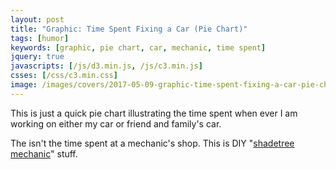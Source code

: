 ```yaml
---
layout: post
title: "Graphic: Time Spent Fixing a Car (Pie Chart)"
tags: [humor]
keywords: [graphic, pie chart, car, mechanic, time spent]
jquery: true
javascripts: [/js/d3.min.js, /js/c3.min.js]
csses: [/css/c3.min.css]
image: /images/covers/2017-05-09-graphic-time-spent-fixing-a-car-pie-chart.png
---
```


This is just a quick pie chart illustrating the time spent when ever I am working on either my car or friend and family's car.

The isn't the time spent at a mechanic's shop. This is DIY "[shadetree mechanic](https://en.wikipedia.org/wiki/Shadetree_mechanic)" stuff.

<div id="time-pie"></div>
<script>c3.generate({bindto:"#time-pie",data:{columns:[["running around for parts",60],["looking for that tool YOU JUST HAD IN YOUR HAND",15],["taking a quick break",60],["swearing",20],["wondering where that 10mm socket went",10],["soaking a rusted bolt in PB Blaster",20],["actually working on the car",5]],type:"pie"}});</script>
